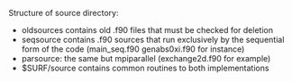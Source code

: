 Structure of source directory:

* oldsources contains old .f90 files that must be checked for deletion
* seqsource contains .f90 sources that run exclusively by the sequential form of the code (main_seq.f90 genabs0xi.f90 for instance)
* parsource: the same but mpiparallel (exchange2d.f90 for example)
* $SURF/source contains common routines to both implementations
